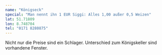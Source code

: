 ```yaml
---
name: "Königseck"
special: "Man nennt ihn 1 EUR Siggi: Alles 1,00 außer 0,5 Weizen"
lat: 51.71809
lon: 8.748704
tel: "0171 8280875"
---
```

Nicht nur die Preise sind ein Schlager. Unterschied zum Königskeller sind vorhandene Fenster.
